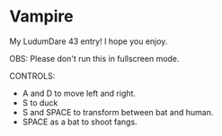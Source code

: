 # Vampire
My LudumDare 43 entry! I hope you enjoy.

OBS: Please don't run this in fullscreen mode.

CONTROLS:
- A and D to move left and right.
- S to duck
- S and SPACE to transform between bat and human.
- SPACE as a bat to shoot fangs.
